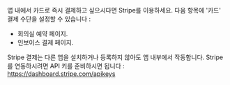 앱 내에서 카드로 즉시 결제하고 싶으시다면 Stripe를 이용하세요. 다음 항목에 '카드' 결제 수단을 설정할 수 있습니다 :
- 회의실 예약 페이지.
- 인보이스 결제 페이지.

Stripe 결제는 다른 앱을 설치하거나 등록하지 않아도 앱 내부에서 작동합니다. Stripe를 연동하시려면 API 키를 준비하시면 됩니다 : https://dashboard.stripe.com/apikeys